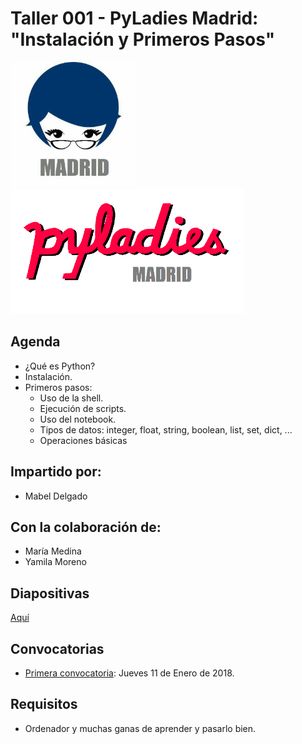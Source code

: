 # Taller 001 - PyLadies Madrid: "Instalación y Primeros Pasos"

<p>
    <img src="images/logo_pyladies_madrid.jpg"  width="200" height="200"> 
    <img src="images/letras_pyladies_madrid.png" height="200"> 
</p>


## Agenda 

* ¿Qué es Python?
* Instalación.
* Primeros pasos:
    * Uso de la shell.
    * Ejecución de scripts.
    * Uso del notebook.
    * Tipos de datos: integer, float, string, boolean, list, set, dict, ...
    * Operaciones básicas


## Impartido por:
* Mabel Delgado


## Con la colaboración de:
* María Medina
* Yamila Moreno


## Diapositivas
[Aquí](https://nbviewer.jupyter.org/github/PyLadiesMadrid/taller_pyladies_madrid/blob/master/taller_001/slides.ipynb)


## Convocatorias

* [Primera convocatoria](https://www.meetup.com/PyLadiesMadrid/events/246267455/): Jueves 11 de Enero de 2018.


## Requisitos

* Ordenador y muchas ganas de aprender y pasarlo bien.

